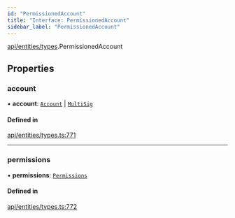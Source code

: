 ```yaml
---
id: "PermissionedAccount"
title: "Interface: PermissionedAccount"
sidebar_label: "PermissionedAccount"
---
```


[api/entities/types](../../../../../modules/API/Entities/Types/Types.md).PermissionedAccount

## Properties

### account

• **account**: [`Account`](../../../../../classes/API/Entities/Account/Account.md) \| [`MultiSig`](../../../../../classes/API/Entities/Account/MultiSig/MultiSig.md)

#### Defined in

[api/entities/types.ts:771](https://github.com/PolymeshAssociation/polymesh-sdk/blob/c53723bab/src/api/entities/types.ts#L771)

___

### permissions

• **permissions**: [`Permissions`](../Permissions/Permissions.md)

#### Defined in

[api/entities/types.ts:772](https://github.com/PolymeshAssociation/polymesh-sdk/blob/c53723bab/src/api/entities/types.ts#L772)
